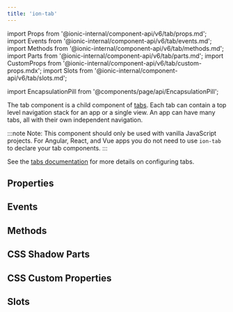 ```yaml
---
title: 'ion-tab'
---
```


import Props from '@ionic-internal/component-api/v6/tab/props.md';
import Events from '@ionic-internal/component-api/v6/tab/events.md';
import Methods from '@ionic-internal/component-api/v6/tab/methods.md';
import Parts from '@ionic-internal/component-api/v6/tab/parts.md';
import CustomProps from '@ionic-internal/component-api/v6/tab/custom-props.mdx';
import Slots from '@ionic-internal/component-api/v6/tab/slots.md';

<head>
  <title>ion-tab - Ionic Framework Application Component</title>
  <meta
    name="description"
    content="ion-tab is a child component of tabs. Each ion-tab can contain a top level navigation stack for an application or a single view. Read to learn more."
  />
</head>

import EncapsulationPill from '@components/page/api/EncapsulationPill';

<EncapsulationPill type="shadow" />

The tab component is a child component of [tabs](tabs.md). Each tab can contain a top level navigation stack for an app or a single view. An app can have many tabs, all with their own independent navigation.

:::note
Note: This component should only be used with vanilla JavaScript projects. For Angular, React, and Vue apps you do not need to use `ion-tab` to declare your tab components.
:::

See the [tabs documentation](tabs.md) for more details on configuring tabs.

## Properties

<Props />

## Events

<Events />

## Methods

<Methods />

## CSS Shadow Parts

<Parts />

## CSS Custom Properties

<CustomProps />

## Slots

<Slots />
